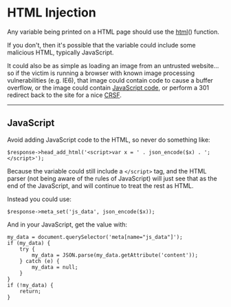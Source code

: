 # HTML Injection

Any variable being printed on a HTML page should use the [html](../../../doc/system/functions.md)() function.

If you don't, then it's possible that the variable could include some malicious HTML, typically JavaScript.

It could also be as simple as loading an image from an untrusted website... so if the victim is running a browser with known image processing vulnerabilities (e.g. IE6), that image could contain code to cause a buffer overflow, or the image could contain [JavaScript code](http://adblockplus.org/blog/the-hazards-of-mime-sniffing), or perform a 301 redirect back to the site for a nice [CRSF](../../../doc/security/csrf.md).

---

## JavaScript

Avoid adding JavaScript code to the HTML, so never do something like:

	$response->head_add_html('<script>var x = ' . json_encode($x) . ';</script>');

Because the variable could still include a `</script>` tag, and the HTML parser (not being aware of the rules of JavaScript) will just see that as the end of the JavaScript, and will continue to treat the rest as HTML.

Instead you could use:

	$response->meta_set('js_data', json_encode($x));

And in your JavaScript, get the value with:

	my_data = document.querySelector('meta[name="js_data"]');
	if (my_data) {
		try {
			my_data = JSON.parse(my_data.getAttribute('content'));
		} catch (e) {
			my_data = null;
		}
	}
	if (!my_data) {
		return;
	}
